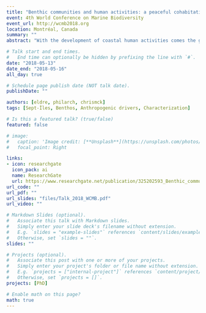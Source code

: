 ```yaml
---
title: "Benthic communities and human activities: a peaceful cohabitation?"
event: 4th World Conference on Marine Biodiversity
event_url: http://wcmb2018.org
location: Montréal, Canada
summary: ""
abstract: "With the development of coastal human activities comes the growing need to develop methods to describe their cumulative impacts on marine benthic communities at local geographic scales. Local assessments facilitate dialogue between multiple users of the ecosystem (industries, individuals) and allow to better understand variation among benthic communities in a given region. In this project, we aim to develop indicators of cumulative impacts to assess the environmental health of benthic ecosystems within industrialized regions in the Gulf of St. Lawrence at a small spatial scale (0,01 km2). We selected coastal regions around Sept-Îles, where numerous human activities are present at different intensities (such as international shipping, fisheries or domestic and industrial wastes). Subtidal ecosystems were sampled in 2016-2017 to characterize macro-endobenthic diversity and abiotic parameters of the sediment. We calculated impact scores for each human activity based on the distance from the source and the magnitude of its impact. We thus identified hotspots of cumulative impact and changes in the biotic and abiotic compartments along impact gradients. These results will be used for the development of indicators of cumulative stress and to understand resilience and stability of bay-scale benthic communities."

# Talk start and end times.
#   End time can optionally be hidden by prefixing the line with `#`.
date: "2018-05-13"
date_end: "2018-05-16"
all_day: true

# Schedule page publish date (NOT talk date).
publishDate: ""

authors: [eldre, philarch, chrismck]
tags: [Sept-Îles, Benthos, Anthropogenic drivers, Characterization]

# Is this a featured talk? (true/false)
featured: false

# image:
#   caption: 'Image credit: [**Unsplash**](https://unsplash.com/photos/bzdhc5b3Bxs)'
#   focal_point: Right

links:
- icon: researchgate
  icon_pack: ai
  name: ResearchGate
  url: https://www.researchgate.net/publication/325202593_Benthic_communities_and_human_activities_a_peaceful_cohabitation
url_code: ""
url_pdf: ""
url_slides: "files/Talk_2018_WCMB.pdf"
url_video: ""

# Markdown Slides (optional).
#   Associate this talk with Markdown slides.
#   Simply enter your slide deck's filename without extension.
#   E.g. `slides = "example-slides"` references `content/slides/example-slides.md`.
#   Otherwise, set `slides = ""`.
slides: ""

# Projects (optional).
#   Associate this post with one or more of your projects.
#   Simply enter your project's folder or file name without extension.
#   E.g. `projects = ["internal-project"]` references `content/project/deep-learning/index.md`.
#   Otherwise, set `projects = []`.
projects: [PhD]

# Enable math on this page?
math: true
---
```

